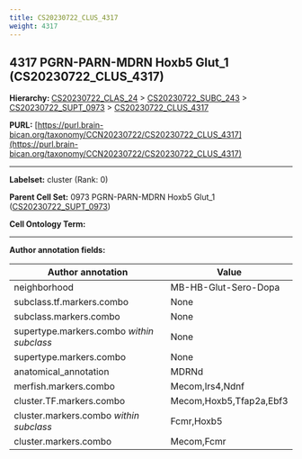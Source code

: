 ```yaml
---
title: CS20230722_CLUS_4317
weight: 4317
---
```

## 4317 PGRN-PARN-MDRN Hoxb5 Glut_1 (CS20230722_CLUS_4317)
<b>Hierarchy: </b>
[CS20230722_CLAS_24](../CS20230722_CLAS_24) >
[CS20230722_SUBC_243](../CS20230722_SUBC_243) >
[CS20230722_SUPT_0973](../CS20230722_SUPT_0973) >
[CS20230722_CLUS_4317](../CS20230722_CLUS_4317)

**PURL:** [https://purl.brain-bican.org/taxonomy/CCN20230722/CS20230722_CLUS_4317](https://purl.brain-bican.org/taxonomy/CCN20230722/CS20230722_CLUS_4317)

---


**Labelset:** cluster (Rank: 0)

**Parent Cell Set:** 0973 PGRN-PARN-MDRN Hoxb5 Glut_1 ([CS20230722_SUPT_0973](../CS20230722_SUPT_0973))



**Cell Ontology Term:** 

[MARKER GENES.]: #


---

[TRANSFERRED ANNOTATIONS.]: #


[AUTHOR ANNOTATION FIELDS.]: #


**Author annotation fields:**

| Author annotation | Value |
|-------------------|-------|
|neighborhood|MB-HB-Glut-Sero-Dopa|
|subclass.tf.markers.combo|None|
|subclass.markers.combo|None|
|supertype.markers.combo _within subclass_|None|
|supertype.markers.combo|None|
|anatomical_annotation|MDRNd|
|merfish.markers.combo|Mecom,Irs4,Ndnf|
|cluster.TF.markers.combo|Mecom,Hoxb5,Tfap2a,Ebf3|
|cluster.markers.combo _within subclass_|Fcmr,Hoxb5|
|cluster.markers.combo|Mecom,Fcmr|
